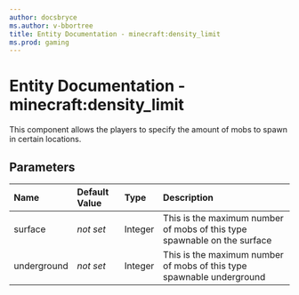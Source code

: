 ```yaml
---
author: docsbryce
ms.author: v-bbortree
title: Entity Documentation - minecraft:density_limit
ms.prod: gaming
---
```


# Entity Documentation - minecraft:density_limit

This component allows the players to specify the amount of mobs to spawn in certain locations.

## Parameters

|Name|Default Value |Type |Description |
|:-----------|:-----------|:-----------|:-----------|
|surface| *not set* |Integer | This is the maximum number of mobs of this type spawnable on the surface |
|underground| *not set* |Integer | This is the maximum number of mobs of this type spawnable underground |
